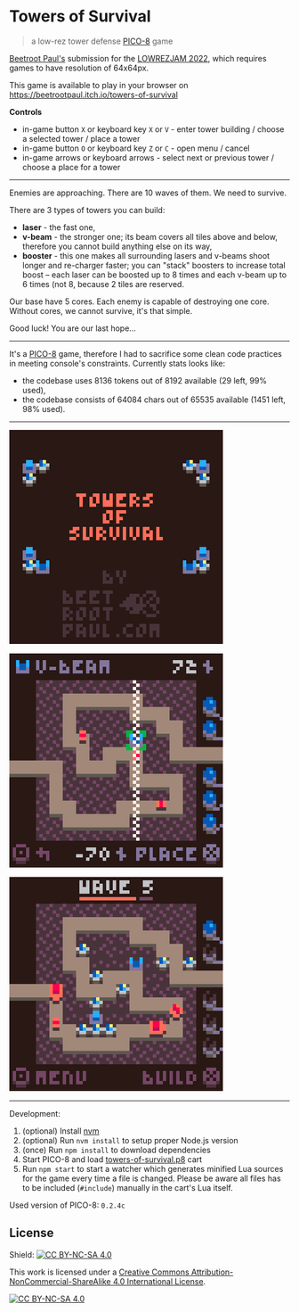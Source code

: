 # Towers of Survival

> a low-rez tower defense [PICO-8](https://www.lexaloffle.com/pico-8.php) game

[Beetroot Paul\'s](https://beetrootpaul.com) submission for
the [LOWREZJAM 2022](https://itch.io/jam/lowrezjam-2022), which requires games
to have resolution of 64x64px.

This game is available to play in your browser
on https://beetrootpaul.itch.io/towers-of-survival

**Controls**

- in-game button `X` or keyboard key `X` or `V` - enter tower building / choose
  a selected tower / place a tower
- in-game button `O` or keyboard key `Z` or `C` - open menu / cancel
- in-game arrows or keyboard arrows - select next or previous tower / choose a
  place for a tower

---

Enemies are approaching. There are 10 waves of them. We need to survive.

There are 3 types of towers you can build:

- **laser** - the fast one,
- **v-beam** - the stronger one; its beam covers all tiles above and below,
  therefore you cannot build anything else on its way,
- **booster** - this one makes all surrounding lasers and v-beams shoot longer
  and re-charger faster; you can "stack" boosters to increase total boost – each
  laser can be boosted up to 8 times and each v-beam up to 6 times (not 8,
  because 2 tiles are reserved.

Our base have 5 cores. Each enemy is capable of destroying one core. Without
cores, we cannot survive, it's that simple.

Good luck! You are our last hope…

---

It's a [PICO-8](https://www.lexaloffle.com/pico-8.php) game, therefore I had to sacrifice some clean code practices in meeting console's
constraints. Currently stats looks like:

- the codebase uses 8136 tokens out of 8192 available (29 left, 99% used),
- the codebase consists of 64084 chars out of 65535 available (1451 left, 98%
  used).

---

![](./screenshots/2022-08-12_title.png)

![](./screenshots/2022-08-12_placement.png)

![](./screenshots/2022-08-12_wave.png)

--- 

Development:

1. (optional) Install [nvm](https://github.com/nvm-sh/nvm)
2. (optional) Run `nvm install` to setup proper Node.js version
3. (once) Run `npm install` to download dependencies
4. Start PICO-8 and load [towers-of-survival.p8](towers-of-survival.p8) cart
5. Run `npm start` to start a watcher which generates minified Lua sources for
   the game every time a file is changed. Please be aware all files has to be
   included (`#include`) manually in the cart's Lua itself.

Used version of PICO-8: `0.2.4c`

## License

Shield: [![CC BY-NC-SA 4.0][cc-by-nc-sa-shield]][cc-by-nc-sa]

This work is licensed under a
[Creative Commons Attribution-NonCommercial-ShareAlike 4.0 International License][cc-by-nc-sa].

[![CC BY-NC-SA 4.0][cc-by-nc-sa-image]][cc-by-nc-sa]

[cc-by-nc-sa]: http://creativecommons.org/licenses/by-nc-sa/4.0/
[cc-by-nc-sa-image]: https://licensebuttons.net/l/by-nc-sa/4.0/88x31.png
[cc-by-nc-sa-shield]: https://img.shields.io/badge/License-CC%20BY--NC--SA%204.0-lightgrey.svg
